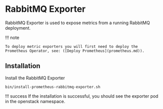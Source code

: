 # RabbitMQ Exporter

RabbitMQ Exporter is used to expose metrics from a running RabbitMQ deployment.

!!! note

    To deploy metric exporters you will first need to deploy the Prometheus Operator, see: ([Deploy Prometheus](prometheus.md)).

## Installation

Install the RabbitMQ Exporter

``` shell
bin/install-prometheus-rabbitmq-exporter.sh
```

!!! success
    If the installation is successful, you should see the exporter pod in the openstack namespace.
